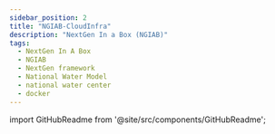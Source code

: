 ```yaml
---
sidebar_position: 2
title: "NGIAB-CloudInfra"
description: "NextGen In a Box (NGIAB)"
tags:
  - NextGen In A Box
  - NGIAB
  - NextGen framework
  - National Water Model
  - national water center
  - docker
---
```


import GitHubReadme from '@site/src/components/GitHubReadme';
 
<GitHubReadme username="CIROH-UA" repo="NGIAB-CloudInfra" />
